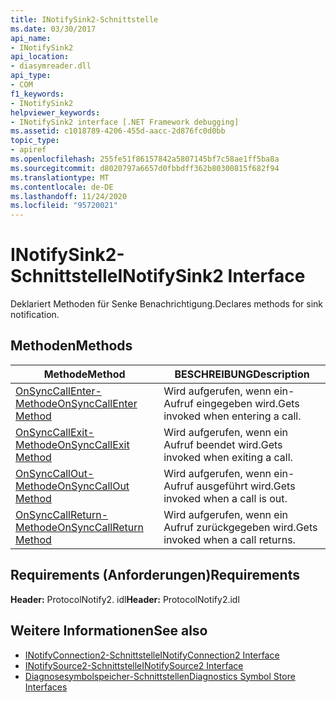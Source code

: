 ```yaml
---
title: INotifySink2-Schnittstelle
ms.date: 03/30/2017
api_name:
- INotifySink2
api_location:
- diasymreader.dll
api_type:
- COM
f1_keywords:
- INotifySink2
helpviewer_keywords:
- INotifySink2 interface [.NET Framework debugging]
ms.assetid: c1018789-4206-455d-aacc-2d876fc0d0bb
topic_type:
- apiref
ms.openlocfilehash: 255fe51f86157842a5807145bf7c58ae1ff5ba8a
ms.sourcegitcommit: d8020797a6657d0fbbdff362b80300815f682f94
ms.translationtype: MT
ms.contentlocale: de-DE
ms.lasthandoff: 11/24/2020
ms.locfileid: "95720021"
---
```

# <a name="inotifysink2-interface"></a><span data-ttu-id="15e5c-102">INotifySink2-Schnittstelle</span><span class="sxs-lookup"><span data-stu-id="15e5c-102">INotifySink2 Interface</span></span>

<span data-ttu-id="15e5c-103">Deklariert Methoden für Senke Benachrichtigung.</span><span class="sxs-lookup"><span data-stu-id="15e5c-103">Declares methods for sink notification.</span></span>  
  
## <a name="methods"></a><span data-ttu-id="15e5c-104">Methoden</span><span class="sxs-lookup"><span data-stu-id="15e5c-104">Methods</span></span>  
  
|<span data-ttu-id="15e5c-105">Methode</span><span class="sxs-lookup"><span data-stu-id="15e5c-105">Method</span></span>|<span data-ttu-id="15e5c-106">BESCHREIBUNG</span><span class="sxs-lookup"><span data-stu-id="15e5c-106">Description</span></span>|  
|------------|-----------------|  
|[<span data-ttu-id="15e5c-107">OnSyncCallEnter-Methode</span><span class="sxs-lookup"><span data-stu-id="15e5c-107">OnSyncCallEnter Method</span></span>](inotifysink2-onsynccallenter-method.md)|<span data-ttu-id="15e5c-108">Wird aufgerufen, wenn ein-Aufruf eingegeben wird.</span><span class="sxs-lookup"><span data-stu-id="15e5c-108">Gets invoked when entering a call.</span></span>|  
|[<span data-ttu-id="15e5c-109">OnSyncCallExit-Methode</span><span class="sxs-lookup"><span data-stu-id="15e5c-109">OnSyncCallExit Method</span></span>](inotifysink2-onsynccallexit-method.md)|<span data-ttu-id="15e5c-110">Wird aufgerufen, wenn ein Aufruf beendet wird.</span><span class="sxs-lookup"><span data-stu-id="15e5c-110">Gets invoked when exiting a call.</span></span>|  
|[<span data-ttu-id="15e5c-111">OnSyncCallOut-Methode</span><span class="sxs-lookup"><span data-stu-id="15e5c-111">OnSyncCallOut Method</span></span>](inotifysink2-onsynccallout-method.md)|<span data-ttu-id="15e5c-112">Wird aufgerufen, wenn ein-Aufruf ausgeführt wird.</span><span class="sxs-lookup"><span data-stu-id="15e5c-112">Gets invoked when a call is out.</span></span>|  
|[<span data-ttu-id="15e5c-113">OnSyncCallReturn-Methode</span><span class="sxs-lookup"><span data-stu-id="15e5c-113">OnSyncCallReturn Method</span></span>](inotifysink2-onsynccallreturn-method.md)|<span data-ttu-id="15e5c-114">Wird aufgerufen, wenn ein Aufruf zurückgegeben wird.</span><span class="sxs-lookup"><span data-stu-id="15e5c-114">Gets invoked when a call returns.</span></span>|  
  
## <a name="requirements"></a><span data-ttu-id="15e5c-115">Requirements (Anforderungen)</span><span class="sxs-lookup"><span data-stu-id="15e5c-115">Requirements</span></span>  

 <span data-ttu-id="15e5c-116">**Header:** ProtocolNotify2. idl</span><span class="sxs-lookup"><span data-stu-id="15e5c-116">**Header:** ProtocolNotify2.idl</span></span>  
  
## <a name="see-also"></a><span data-ttu-id="15e5c-117">Weitere Informationen</span><span class="sxs-lookup"><span data-stu-id="15e5c-117">See also</span></span>

- [<span data-ttu-id="15e5c-118">INotifyConnection2-Schnittstelle</span><span class="sxs-lookup"><span data-stu-id="15e5c-118">INotifyConnection2 Interface</span></span>](inotifyconnection2-interface.md)
- [<span data-ttu-id="15e5c-119">INotifySource2-Schnittstelle</span><span class="sxs-lookup"><span data-stu-id="15e5c-119">INotifySource2 Interface</span></span>](inotifysource2-interface.md)
- [<span data-ttu-id="15e5c-120">Diagnosesymbolspeicher-Schnittstellen</span><span class="sxs-lookup"><span data-stu-id="15e5c-120">Diagnostics Symbol Store Interfaces</span></span>](diagnostics-symbol-store-interfaces.md)
